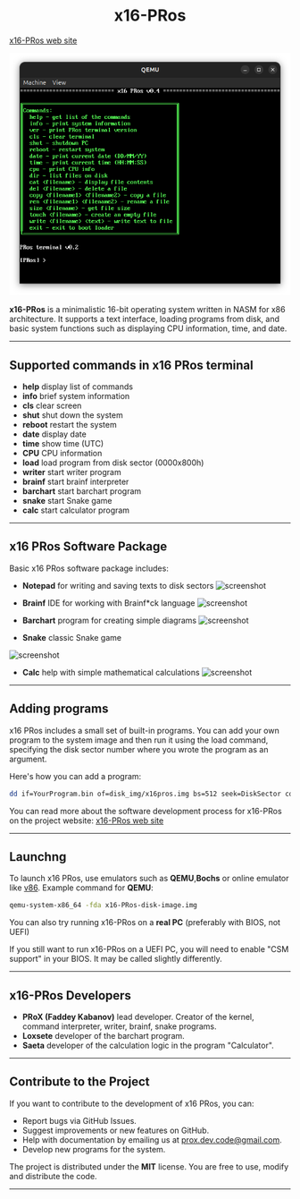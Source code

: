 # <center>x16-PRos</center>

[x16-PRos web site](https://x16-pros.netlify.app/)

![screenshot](https://github.com/PRoX2011/x16-PRos/raw/main/screenshots/1.png)


**x16-PRos**
 is a minimalistic 16-bit operating system written in NASM for x86 architecture. It supports a text interface, loading programs from disk, and basic system functions such as displaying CPU information, time, and date.

---

## Supported commands in x16 PRos terminal
- **help** display list of commands
- **info** brief system information
- **cls** clear screen
- **shut** shut down the system
- **reboot** restart the system
- **date** display date
- **time** show time (UTC)
- **CPU** CPU information
- **load** load program from disk sector (0000x800h)
- **writer** start writer program
- **brainf** start brainf interpreter
- **barchart** start barchart program
- **snake** start Snake game
- **calc** start calculator program

---

## x16 PRos Software Package

Basic x16 PRos software package includes:

- **Notepad** for writing and saving texts to disk sectors
![screenshot](https://github.com/PRoX2011/x16-PRos/raw/main/screenshots/3.png)

- **Brainf** IDE for working with Brainf*ck language
![screenshot](https://github.com/PRoX2011/x16-PRos/raw/main/screenshots/4.png)

- **Barchart** program for creating simple diagrams
![screenshot](https://github.com/PRoX2011/x16-PRos/raw/main/screenshots/5.png)

- **Snake** classic Snake game

![screenshot](https://github.com/PRoX2011/x16-PRos/raw/main/screenshots/6.png)

- **Calc** help with simple mathematical calculations
![screenshot](https://github.com/PRoX2011/x16-PRos/raw/main/screenshots/7.png)

---
  
## Adding programs
x16 PRos includes a small set of built-in programs. You can add your own program to the system image and then run it using the load command, specifying the disk sector number where you wrote the program as an argument.

Here's how you can add a program:
```bash
dd if=YourProgram.bin of=disk_img/x16pros.img bs=512 seek=DiskSector conv=notrunc
```

You can read more about the software development process for x16-PRos on the project website:
[x16-PRos web site]([https://google.com](https://x16-pros.netlify.app/))

---

## Launchng

To launch x16 PRos, use emulators such as **QEMU**,**Bochs** or online emulator like [v86](https://copy.sh/v86/). 
Example command for **QEMU**:
```bash
qemu-system-x86_64 -fda x16-PRos-disk-image.img
```
You can also try running x16-PRos on a **real PC** (preferably with BIOS, not UEFI)

If you still want to run x16-PRos on a UEFI PC, you will need to enable "CSM support" in your BIOS. It may be called slightly differently.

---

## x16-PRos Developers

- **PRoX (Faddey Kabanov)** lead developer. Creator of the kernel, command interpreter, writer, brainf, snake programs.
- **Loxsete** developer of the barchart program.
- **Saeta** developer of the calculation logic in the program "Calculator".

---

## Contribute to the Project

If you want to contribute to the development of x16 PRos, you can:

- Report bugs via GitHub Issues.
- Suggest improvements or new features on GitHub.
- Help with documentation by emailing us at prox.dev.code@gmail.com.
- Develop new programs for the system.

The project is distributed under the **MIT** license. You are free to use, modify and distribute the code.

---

